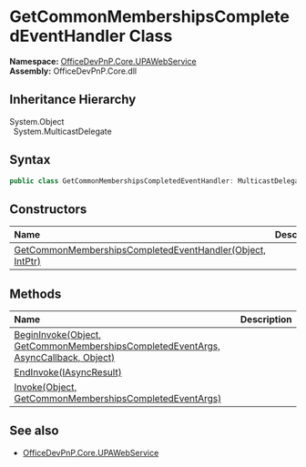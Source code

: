 # GetCommonMembershipsCompletedEventHandler Class
  

**Namespace:** [OfficeDevPnP.Core.UPAWebService](OfficeDevPnP.Core.UPAWebService.md)  
**Assembly:** OfficeDevPnP.Core.dll  
## Inheritance Hierarchy
System.Object  
&ensp;System.MulticastDelegate  
## Syntax
```C#
public class GetCommonMembershipsCompletedEventHandler: MulticastDelegate
```
## Constructors
|**Name**|**Description**|
|:-----|:-----|
| [GetCommonMembershipsCompletedEventHandler(Object, IntPtr)](OfficeDevPnP.Core.UPAWebService.GetCommonMembershipsCompletedEventHandler.ctor1.md) |  
## Methods
|**Name**|**Description**|
|:-----|:-----|
| [BeginInvoke(Object, GetCommonMembershipsCompletedEventArgs, AsyncCallback, Object)](OfficeDevPnP.Core.UPAWebService.GetCommonMembershipsCompletedEventHandler.36b3d3a.md) | 
| [EndInvoke(IAsyncResult)](OfficeDevPnP.Core.UPAWebService.GetCommonMembershipsCompletedEventHandler.c9867657.md) | 
| [Invoke(Object, GetCommonMembershipsCompletedEventArgs)](OfficeDevPnP.Core.UPAWebService.GetCommonMembershipsCompletedEventHandler.ce37470a.md) | 
## See also
- [OfficeDevPnP.Core.UPAWebService](OfficeDevPnP.Core.UPAWebService.md)

